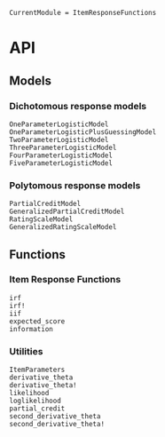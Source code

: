 ```@meta
CurrentModule = ItemResponseFunctions
```

# API

## Models
### Dichotomous response models
```@docs
OneParameterLogisticModel
OneParameterLogisticPlusGuessingModel
TwoParameterLogisticModel
ThreeParameterLogisticModel
FourParameterLogisticModel
FiveParameterLogisticModel
```

### Polytomous response models
```@docs
PartialCreditModel
GeneralizedPartialCreditModel
RatingScaleModel
GeneralizedRatingScaleModel
```

## Functions
### Item Response Functions
```@docs
irf
irf!
iif
expected_score
information
```
### Utilities
```@docs
ItemParameters
derivative_theta
derivative_theta!
likelihood
loglikelihood
partial_credit
second_derivative_theta
second_derivative_theta!
```
